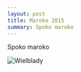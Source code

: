 ```yaml
---
layout: post
title: Maroko 2015
summary: Spoko maroko
---
```


Spoko maroko

![Wielblady](http://www.baltika.com.pl/wp-content/uploads/2015/07/maroko-sahara-wstep.jpg)

<div class="fb-comments" data-href="http://emilkape.github.io/Maroko-2015" data-numposts="5"></div>